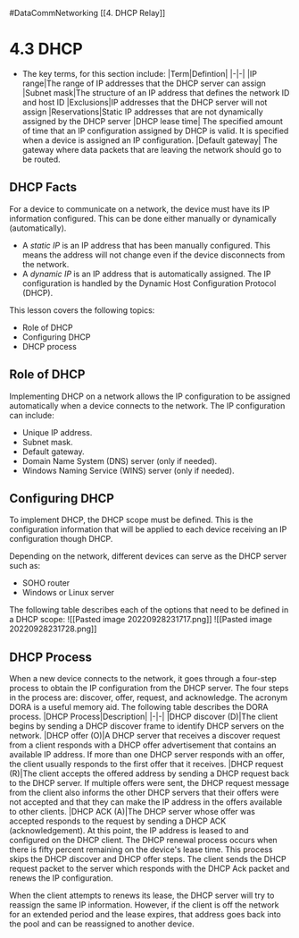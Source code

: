 #DataCommNetworking [[4. DHCP Relay]]
# 4.3 DHCP
- The key terms, for this section include:
|Term|Defintion|
|-|-|
|IP range|The range of IP addresses that the DHCP server can assign
|Subnet mask|The structure of an IP address that defines the network ID and host ID
|Exclusions|IP addresses that the DHCP server will not assign
|Reservations|Static IP addresses that are not dynamically assigned by the DHCP server
|DHCP lease time| The specified amount of time that an IP configuration assigned by DHCP is valid. It is specified when a device is assigned an IP configuration.
|Default gateway| The gateway where data packets that are leaving the network should go to be routed.

## DHCP Facts
For a device to communicate on a network, the device must have its IP information configured. This can be done either manually or dynamically (automatically).

-   A _static IP_ is an IP address that has been manually configured. This means the address will not change even if the device disconnects from the network.
-   A _dynamic IP_ is an IP address that is automatically assigned. The IP configuration is handled by the Dynamic Host Configuration Protocol (DHCP).

This lesson covers the following topics:

-   Role of DHCP
-   Configuring DHCP
-   DHCP process

## Role of DHCP
Implementing DHCP on a network allows the IP configuration to be assigned automatically when a device connects to the network. The IP configuration can include:

-   Unique IP address.
-   Subnet mask.
-   Default gateway.
-   Domain Name System (DNS) server (only if needed).
-   Windows Naming Service (WINS) server (only if needed).

## Configuring DHCP
To implement DHCP, the DHCP scope must be defined. This is the configuration information that will be applied to each device receiving an IP configuration though DHCP.

Depending on the network, different devices can serve as the DHCP server such as:

-   SOHO router
-   Windows or Linux server

The following table describes each of the options that need to be defined in a DHCP scope:
![[Pasted image 20220928231717.png]]
![[Pasted image 20220928231728.png]]

## DHCP Process
When a new device connects to the network, it goes through a four-step process to obtain the IP configuration from the DHCP server. The four steps in the process are: discover, offer, request, and acknowledge. The acronym DORA is a useful memory aid. The following table describes the DORA process.
|DHCP Process|Description|
|-|-|
|DHCP discover (D)|The client begins by sending a DHCP discover frame to identify DHCP servers on the network.
|DHCP offer (O)|A DHCP server that receives a discover request from a client responds with a DHCP offer advertisement that contains an available IP address.  If more than one DHCP server responds with an offer, the client usually responds to the first offer that it receives.
|DHCP request (R)|The client accepts the offered address by sending a DHCP request back to the DHCP server.  If multiple offers were sent, the DHCP request message from the client also informs the other DHCP servers that their offers were not accepted and that they can make the IP address in the offers available to other clients.
|DHCP ACK (A)|The DHCP server whose offer was accepted responds to the request by sending a DHCP ACK (acknowledgement). At this point, the IP address is leased to and configured on the DHCP client.
The DHCP renewal process occurs when there is fifty percent remaining on the device's lease time. This process skips the DHCP discover and DHCP offer steps. The client sends the DHCP request packet to the server which responds with the DHCP Ack packet and renews the IP configuration.

When the client attempts to renews its lease, the DHCP server will try to reassign the same IP information. However, if the client is off the network for an extended period and the lease expires, that address goes back into the pool and can be reassigned to another device.